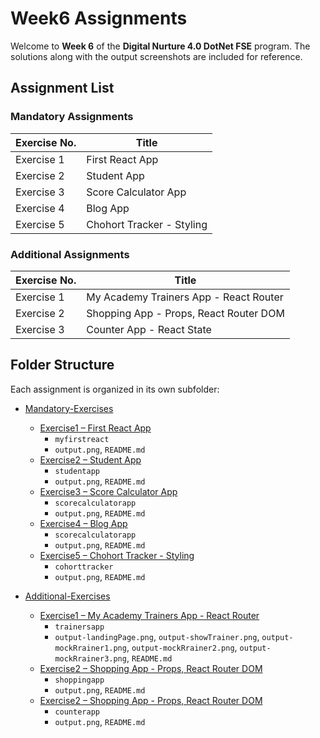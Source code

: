 # Week6 Assignments

Welcome to **Week 6** of the **Digital Nurture 4.0 DotNet FSE** program.
The solutions along with the output screenshots are included for reference.

## Assignment List

### Mandatory Assignments

| Exercise No. | Title                                      |
|--------------|--------------------------------------------|
| Exercise 1   | First React App             |
| Exercise 2   | Student App             |
| Exercise 3   | Score Calculator App             |
| Exercise 4   | Blog App             |
| Exercise 5   | Chohort Tracker - Styling             |

### Additional Assignments

| Exercise No. | Title                                      |
|--------------|--------------------------------------------|
| Exercise 1   | My Academy Trainers App - React Router             |
| Exercise 2   | Shopping App - Props, React Router DOM             |
| Exercise 3   | Counter App - React State             |

## Folder Structure

Each assignment is organized in its own subfolder:

* [Mandatory-Exercises](./Mandatory-Exercises)
  * [Exercise1 – First React App](./Mandatory-Exercises/Exercise1)
    * `myfirstreact` 
    * `output.png`, `README.md` 
  * [Exercise2 – Student App](./Mandatory-Exercises/Exercise2)
    * `studentapp` 
    * `output.png`, `README.md` 
  * [Exercise3 – Score Calculator App](./Mandatory-Exercises/Exercise3)
    * `scorecalculatorapp` 
    * `output.png`, `README.md` 
  * [Exercise4 – Blog App](./Mandatory-Exercises/Exercise4)
    * `scorecalculatorapp` 
    * `output.png`, `README.md` 
  * [Exercise5 – Chohort Tracker - Styling](./Mandatory-Exercises/Exercise5)
    * `cohorttracker` 
    * `output.png`, `README.md`

* [Additional-Exercises](./Additional-Exercises)
  * [Exercise1 – My Academy Trainers App - React Router](./Additional-Exercises/Exercise1)
    * `trainersapp` 
    * `output-landingPage.png`, `output-showTrainer.png`, `output-mockRrainer1.png`, `output-mockRrainer2.png`, `output-mockRrainer3.png`, `README.md` 
  * [Exercise2 – Shopping App - Props, React Router DOM](./Additional-Exercises/Exercise2)
    * `shoppingapp` 
    * `output.png`, `README.md`
  * [Exercise2 – Shopping App - Props, React Router DOM](./Additional-Exercises/Exercise3)
    * `counterapp` 
    * `output.png`, `README.md`